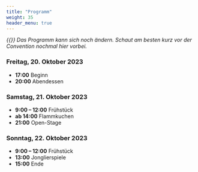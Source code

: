 ```yaml
---
title: "Programm"
weight: 35
header_menu: true
---
```


_{{<icon class="fa fa-warning">}} Das Programm kann sich noch ändern. Schaut am besten kurz vor der Convention nochmal hier vorbei._

### Freitag, 20. Oktober 2023

- **17:00** Beginn
- **20:00** Abendessen

### Samstag, 21. Oktober 2023

- **9:00 – 12:00** Frühstück
- **ab 14:00** Flammkuchen
- **21:00** Open-Stage

### Sonntag, 22. Oktober 2023

- **9:00 – 12:00** Frühstück
- **13:00** Jonglierspiele
- **15:00** Ende
